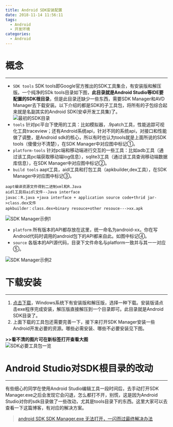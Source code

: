 ```yaml
---
title: Android SDK安装配置
date: 2018-11-14 11:56:11
tags:
  - Android
  - 开发环境
categories:
  - Android
---
```

# 概念
---
* `SDK tools` SDK tools即Google官方推出的SDK工具集合，有安装版和解压版。一个纯净的SDk tools目录如下图，**此目录就是Android Studio等IDE要配置的SDK根目录**，但是此目录还缺少一些东西，需要SDK Manager和AVD Manager去下载安装。以下介绍的都是SDK的子工具包，将所有的子包综合起来就是名副其实的Android SDK(安卓开发工具集)了。  
![最初的SDK目录](1.png "最初的SDK目录")
* `tools` 针对pc平台下使用的工具：比如模拟器，.9patch工具，性能追踪可视化工具traceview；还有Android系统api，针对不同的系统api，对接口和性能做了调整，是Android sdk的核心，所以有时也认为tools就是上面所说的SDK tools（傻傻分不清楚），在SDK Manager中对应图中标记①。
* `platform-tools` 针对pc端和移动端进行交互的一些工具：比如adb工具（通过该工具pc端获取移动端log信息），sqlite3工具（通过该工具查询移动端数据库信息），在SDK Manager中对应图中标记②。
* `build tools`  aapt工具，aidl工具和打包工具（apkbuilder,dex工具），在SDK Manager中对应图中标记③。
<!-- more -->
```
aapt编译资源文件得到二进制xml和R.Java  
aidl工具将aidl文件--Java interface  
javac：R.java +java interface + application source code+thrid jar->class.dex文件  
apkbuilder：class.dex+binary resouce+other resouce--->xx.apk  
```
![SDK Manager示例1](2.png "SDK Manager示例1")
* `platform` 所有版本的API都存放在这里，统一命名为android-xx。你在写Android代码时调用的android包下的API都来自此。如图中标记④。
* `source` 各版本的API源代码，目录下文件命名与platform一致并与其一一对应⑤。

![SDK Manager示例2](3.png "SDK Manager示例2")

# 下载安装
---
1. [点击下载](http://tools.android-studio.org/index.php/sdk)，Windows系统下有安装版和解压版，选择一种下载。安装版请点击exe程序完成安装，解压版直接解压到一个目录即可。此目录就是Android SDK目录了。
2. 上面下载的工具包还需要完善一下，接下来打开SDK Manager安装一些Android开发必要的资源。哪些必需安装、哪些不必要安装见下图。  

**>>看不清的图片可在新标签打开查看大图**   
![SDK必要工具包一览](4.png "SDK必要工具包一览")
# Android Studio对SDK根目录的改动
---
有些细心的同学在使用Android Studio编辑工具一段时间后，去手动打开SDK Manager.exe之后会发现它会闪退，怎么都打不开，别慌，这是因为Android Studio对你的sdk目录做了一些改动，尤其是tools目录下的东西。这里大家可以去查看一下这篇博客，有对应的解决方案。
> [android SDK SDK Manager.exe 无法打开，一闪而过最终解决办法](https://blog.csdn.net/wang295689649/article/details/60960953)